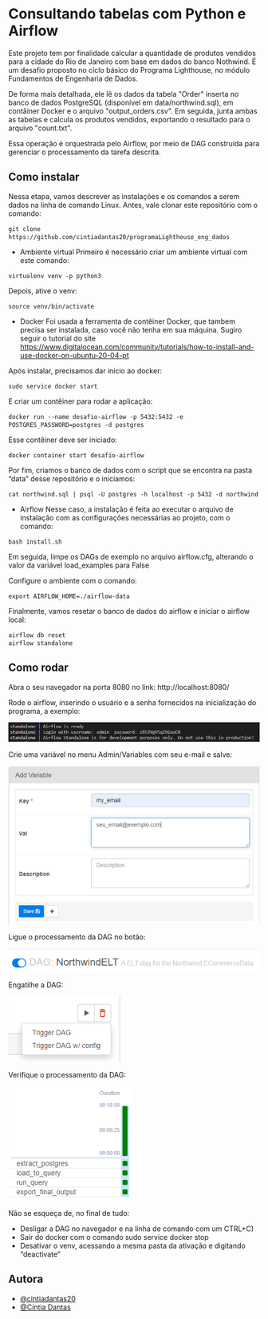 # Consultando tabelas com Python e Airflow

Este projeto tem por finalidade calcular a quantidade de produtos vendidos para a cidade do Rio de Janeiro com base em dados do banco Nothwind. É um desafio proposto no ciclo básico do Programa Lighthouse, no módulo Fundamentos de Engenharia de Dados.

De forma mais detalhada, ele lê os dados da tabela "Order" inserta no banco de dados PostgreSQL (disponível em data/northwind.sql), em contâiner Docker e o arquivo "output_orders.csv". Em seguida, junta ambas as tabelas e calcula os produtos vendidos, exportando o resultado para o arquivo "count.txt".

Essa operação é orquestrada pelo Airflow, por meio de DAG construída para gerenciar o processamento da tarefa descrita.

## Como instalar
Nessa etapa, vamos descrever as instalações e os comandos a serem dados na linha de comando Linux. Antes, vale clonar este repositório com o comando:
```
git clone https://github.com/cintiadantas20/programaLighthouse_eng_dados
```
- Ambiente virtual
Primeiro é necessário criar um ambiente virtual com este comando:
```
virtualenv venv -p python3
```
Depois, ative o venv:
```
source venv/bin/activate
```
- Docker
Foi usada a ferramenta de contêiner Docker, que tambem precisa ser instalada, caso você não tenha em sua máquina. Sugiro seguir o tutorial do site https://www.digitalocean.com/community/tutorials/how-to-install-and-use-docker-on-ubuntu-20-04-pt

Após instalar, precisamos dar início ao docker:
```
sudo service docker start
```
E criar um contêiner para rodar a aplicação:
```
docker run --name desafio-airflow -p 5432:5432 -e POSTGRES_PASSWORD=postgres -d postgres
```
Esse contêiner deve ser iniciado:
```
docker container start desafio-airflow
```
Por fim, criamos o banco de dados com o script que se encontra na pasta “data” desse repositório e o iniciamos:
```
cat northwind.sql | psql -U postgres -h localhost -p 5432 -d northwind
```
- Airflow
Nesse caso, a instalação é feita ao executar o arquivo de instalação com as configurações necessárias ao projeto, com o comando:
```
bash install.sh
```
Em seguida, limpe os DAGs de exemplo no arquivo airflow.cfg, alterando o valor da variável load_examples para False

Configure o ambiente com o comando:
```
export AIRFLOW_HOME=./airflow-data
```
Finalmente, vamos resetar o banco de dados do airflow e iniciar o airflow local:
```
airflow db reset
airflow standalone
```

## Como rodar

Abra o seu navegador na porta 8080 no link: http://localhost:8080/

Rode o airflow, inserindo o usuário e a senha fornecidos na inicialização do programa, a exemplo:

![](/imagens/imagem1.png)
 
Crie uma variável no menu Admin/Variables com seu e-mail e salve:

![](/imagens/imagem2.png)

Ligue o processamento da DAG no botão:

![](/imagens/imagem3.png)

Engatilhe a DAG:

![](/imagens/imagem4.png)

Verifique o processamento da DAG:

![](/imagens/imagem5.png)

Não se esqueça de, no final de tudo:
- Desligar a DAG no navegador e na linha de comando com um CTRL+C)
- Sair do docker com o comando sudo service docker stop
- Desativar o venv, acessando a mesma pasta da ativação e digitando “deactivate”

## Autora

- [@cintiadantas20](https://github.com/cintiadantas20)
- [@Cíntia Dantas](https://www.linkedin.com/in/cintia-dantas/)
